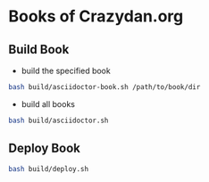 Books of Crazydan.org
=========================================


## Build Book

- build the specified book

```bash
bash build/asciidoctor-book.sh /path/to/book/dir
```

- build all books

```bash
bash build/asciidoctor.sh
```

## Deploy Book

```bash
bash build/deploy.sh
```
